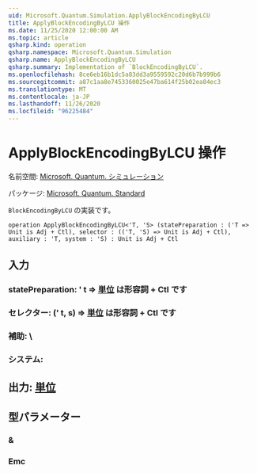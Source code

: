 ```yaml
---
uid: Microsoft.Quantum.Simulation.ApplyBlockEncodingByLCU
title: ApplyBlockEncodingByLCU 操作
ms.date: 11/25/2020 12:00:00 AM
ms.topic: article
qsharp.kind: operation
qsharp.namespace: Microsoft.Quantum.Simulation
qsharp.name: ApplyBlockEncodingByLCU
qsharp.summary: Implementation of `BlockEncodingByLCU`.
ms.openlocfilehash: 8ce6eb16b1dc5a83dd3a9559592c20d6b7b999b6
ms.sourcegitcommit: a87c1aa8e7453360025e47ba614f25b02ea84ec3
ms.translationtype: MT
ms.contentlocale: ja-JP
ms.lasthandoff: 11/26/2020
ms.locfileid: "96225484"
---
```

# <a name="applyblockencodingbylcu-operation"></a>ApplyBlockEncodingByLCU 操作

名前空間: [Microsoft. Quantum. シミュレーション](xref:Microsoft.Quantum.Simulation)

パッケージ: [Microsoft. Quantum. Standard](https://nuget.org/packages/Microsoft.Quantum.Standard)


`BlockEncodingByLCU` の実装です。

```qsharp
operation ApplyBlockEncodingByLCU<'T, 'S> (statePreparation : ('T => Unit is Adj + Ctl), selector : (('T, 'S) => Unit is Adj + Ctl), auxiliary : 'T, system : 'S) : Unit is Adj + Ctl
```


## <a name="input"></a>入力

### <a name="statepreparation--t--unit--is-adj--ctl"></a>statePreparation: ' t => [単位](xref:microsoft.quantum.lang-ref.unit)  は形容詞 + Ctl です




### <a name="selector--ts--unit--is-adj--ctl"></a>セレクター: (' t, s) => [単位](xref:microsoft.quantum.lang-ref.unit)  は形容詞 + Ctl です




### <a name="auxiliary--t"></a>補助: \




### <a name="system--s"></a>システム:





## <a name="output--unit"></a>出力: [単位](xref:microsoft.quantum.lang-ref.unit)



## <a name="type-parameters"></a>型パラメーター

### <a name="t"></a>&


### <a name="s"></a>Emc

